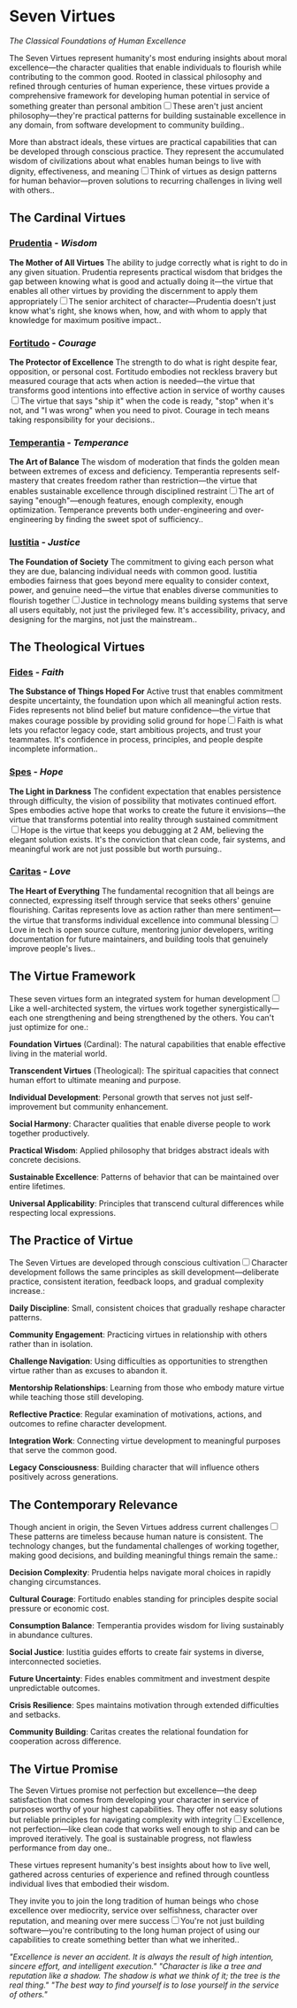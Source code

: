 # Seven Virtues

*The Classical Foundations of Human Excellence*

The Seven Virtues represent humanity's most enduring insights about moral excellence—the character qualities that enable individuals to flourish while contributing to the common good. Rooted in classical philosophy and refined through centuries of human experience, these virtues provide a comprehensive framework for developing human potential in service of something greater than personal ambition<label for="sn-virtue-framework" class="margin-toggle sidenote-number"></label><input type="checkbox" id="sn-virtue-framework" class="margin-toggle"/><span class="sidenote">These aren't just ancient philosophy—they're practical patterns for building sustainable excellence in any domain, from software development to community building.</span>.

More than abstract ideals, these virtues are practical capabilities that can be developed through conscious practice. They represent the accumulated wisdom of civilizations about what enables human beings to live with dignity, effectiveness, and meaning<label for="sn-practical-virtues" class="margin-toggle sidenote-number"></label><input type="checkbox" id="sn-practical-virtues" class="margin-toggle"/><span class="sidenote">Think of virtues as design patterns for human behavior—proven solutions to recurring challenges in living well with others.</span>.

## The Cardinal Virtues

### [Prudentia](prudentia) - *Wisdom*
**The Mother of All Virtues**
The ability to judge correctly what is right to do in any given situation. Prudentia represents practical wisdom that bridges the gap between knowing what is good and actually doing it—the virtue that enables all other virtues by providing the discernment to apply them appropriately<label for="sn-prudentia-wisdom" class="margin-toggle sidenote-number"></label><input type="checkbox" id="sn-prudentia-wisdom" class="margin-toggle"/><span class="sidenote">The senior architect of character—Prudentia doesn't just know what's right, she knows when, how, and with whom to apply that knowledge for maximum positive impact.</span>.

### [Fortitudo](fortitudo) - *Courage*
**The Protector of Excellence**
The strength to do what is right despite fear, opposition, or personal cost. Fortitudo embodies not reckless bravery but measured courage that acts when action is needed—the virtue that transforms good intentions into effective action in service of worthy causes<label for="sn-fortitudo-courage" class="margin-toggle sidenote-number"></label><input type="checkbox" id="sn-fortitudo-courage" class="margin-toggle"/><span class="sidenote">The virtue that says "ship it" when the code is ready, "stop" when it's not, and "I was wrong" when you need to pivot. Courage in tech means taking responsibility for your decisions.</span>.

### [Temperantia](temperantia) - *Temperance*
**The Art of Balance**
The wisdom of moderation that finds the golden mean between extremes of excess and deficiency. Temperantia represents self-mastery that creates freedom rather than restriction—the virtue that enables sustainable excellence through disciplined restraint<label for="sn-temperantia-balance" class="margin-toggle sidenote-number"></label><input type="checkbox" id="sn-temperantia-balance" class="margin-toggle"/><span class="sidenote">The art of saying "enough"—enough features, enough complexity, enough optimization. Temperance prevents both under-engineering and over-engineering by finding the sweet spot of sufficiency.</span>.

### [Iustitia](iustitia) - *Justice*
**The Foundation of Society**
The commitment to giving each person what they are due, balancing individual needs with common good. Iustitia embodies fairness that goes beyond mere equality to consider context, power, and genuine need—the virtue that enables diverse communities to flourish together<label for="sn-iustitia-justice" class="margin-toggle sidenote-number"></label><input type="checkbox" id="sn-iustitia-justice" class="margin-toggle"/><span class="sidenote">Justice in technology means building systems that serve all users equitably, not just the privileged few. It's accessibility, privacy, and designing for the margins, not just the mainstream.</span>.

## The Theological Virtues

### [Fides](fides) - *Faith*
**The Substance of Things Hoped For**
Active trust that enables commitment despite uncertainty, the foundation upon which all meaningful action rests. Fides represents not blind belief but mature confidence—the virtue that makes courage possible by providing solid ground for hope<label for="sn-fides-faith" class="margin-toggle sidenote-number"></label><input type="checkbox" id="sn-fides-faith" class="margin-toggle"/><span class="sidenote">Faith is what lets you refactor legacy code, start ambitious projects, and trust your teammates. It's confidence in process, principles, and people despite incomplete information.</span>.

### [Spes](spes) - *Hope*
**The Light in Darkness**
The confident expectation that enables persistence through difficulty, the vision of possibility that motivates continued effort. Spes embodies active hope that works to create the future it envisions—the virtue that transforms potential into reality through sustained commitment<label for="sn-spes-hope" class="margin-toggle sidenote-number"></label><input type="checkbox" id="sn-spes-hope" class="margin-toggle"/><span class="sidenote">Hope is the virtue that keeps you debugging at 2 AM, believing the elegant solution exists. It's the conviction that clean code, fair systems, and meaningful work are not just possible but worth pursuing.</span>.

### [Caritas](caritas) - *Love*
**The Heart of Everything**
The fundamental recognition that all beings are connected, expressing itself through service that seeks others' genuine flourishing. Caritas represents love as action rather than mere sentiment—the virtue that transforms individual excellence into communal blessing<label for="sn-caritas-love" class="margin-toggle sidenote-number"></label><input type="checkbox" id="sn-caritas-love" class="margin-toggle"/><span class="sidenote">Love in tech is open source culture, mentoring junior developers, writing documentation for future maintainers, and building tools that genuinely improve people's lives.</span>.

## The Virtue Framework

These seven virtues form an integrated system for human development<label for="sn-integrated-system" class="margin-toggle sidenote-number"></label><input type="checkbox" id="sn-integrated-system" class="margin-toggle"/><span class="sidenote">Like a well-architected system, the virtues work together synergistically—each one strengthening and being strengthened by the others. You can't just optimize for one.</span>:

**Foundation Virtues** (Cardinal): The natural capabilities that enable effective living in the material world.

**Transcendent Virtues** (Theological): The spiritual capacities that connect human effort to ultimate meaning and purpose.

**Individual Development**: Personal growth that serves not just self-improvement but community enhancement.

**Social Harmony**: Character qualities that enable diverse people to work together productively.

**Practical Wisdom**: Applied philosophy that bridges abstract ideals with concrete decisions.

**Sustainable Excellence**: Patterns of behavior that can be maintained over entire lifetimes.

**Universal Applicability**: Principles that transcend cultural differences while respecting local expressions.

## The Practice of Virtue

The Seven Virtues are developed through conscious cultivation<label for="sn-conscious-cultivation" class="margin-toggle sidenote-number"></label><input type="checkbox" id="sn-conscious-cultivation" class="margin-toggle"/><span class="sidenote">Character development follows the same principles as skill development—deliberate practice, consistent iteration, feedback loops, and gradual complexity increase.</span>:

**Daily Discipline**: Small, consistent choices that gradually reshape character patterns.

**Community Engagement**: Practicing virtues in relationship with others rather than in isolation.

**Challenge Navigation**: Using difficulties as opportunities to strengthen virtue rather than as excuses to abandon it.

**Mentorship Relationships**: Learning from those who embody mature virtue while teaching those still developing.

**Reflective Practice**: Regular examination of motivations, actions, and outcomes to refine character development.

**Integration Work**: Connecting virtue development to meaningful purposes that serve the common good.

**Legacy Consciousness**: Building character that will influence others positively across generations.

## The Contemporary Relevance

Though ancient in origin, the Seven Virtues address current challenges<label for="sn-contemporary-relevance" class="margin-toggle sidenote-number"></label><input type="checkbox" id="sn-contemporary-relevance" class="margin-toggle"/><span class="sidenote">These patterns are timeless because human nature is consistent. The technology changes, but the fundamental challenges of working together, making good decisions, and building meaningful things remain the same.</span>:

**Decision Complexity**: Prudentia helps navigate moral choices in rapidly changing circumstances.

**Cultural Courage**: Fortitudo enables standing for principles despite social pressure or economic cost.

**Consumption Balance**: Temperantia provides wisdom for living sustainably in abundance cultures.

**Social Justice**: Iustitia guides efforts to create fair systems in diverse, interconnected societies.

**Future Uncertainty**: Fides enables commitment and investment despite unpredictable outcomes.

**Crisis Resilience**: Spes maintains motivation through extended difficulties and setbacks.

**Community Building**: Caritas creates the relational foundation for cooperation across difference.

## The Virtue Promise

The Seven Virtues promise not perfection but excellence—the deep satisfaction that comes from developing your character in service of purposes worthy of your highest capabilities. They offer not easy solutions but reliable principles for navigating complexity with integrity<label for="sn-virtue-promise" class="margin-toggle sidenote-number"></label><input type="checkbox" id="sn-virtue-promise" class="margin-toggle"/><span class="sidenote">Excellence, not perfection—like clean code that works well enough to ship and can be improved iteratively. The goal is sustainable progress, not flawless performance from day one.</span>.

These virtues represent humanity's best insights about how to live well, gathered across centuries of experience and refined through countless individual lives that embodied their wisdom.

They invite you to join the long tradition of human beings who chose excellence over mediocrity, service over selfishness, character over reputation, and meaning over mere success<label for="sn-tradition-invitation" class="margin-toggle sidenote-number"></label><input type="checkbox" id="sn-tradition-invitation" class="margin-toggle"/><span class="sidenote">You're not just building software—you're contributing to the long human project of using our capabilities to create something better than what we inherited.</span>.

*"Excellence is never an accident. It is always the result of high intention, sincere effort, and intelligent execution."*
*"Character is like a tree and reputation like a shadow. The shadow is what we think of it; the tree is the real thing."*
*"The best way to find yourself is to lose yourself in the service of others."*
